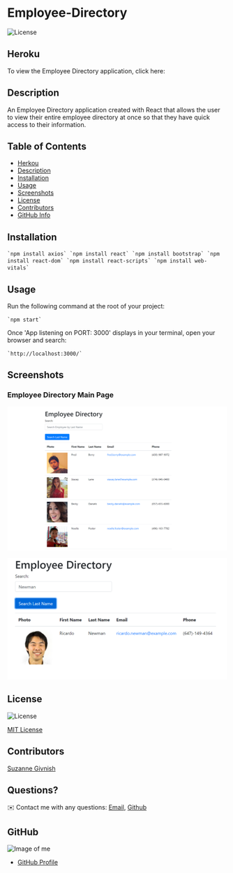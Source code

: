 # Employee-Directory

![License](https://img.shields.io/badge/License-mit-blue.svg "License Badge")

## Heroku 
To view the Employee Directory application, click here:

## Description

An Employee Directory application created with React that allows the user to view their entire employee directory at once so that they have quick access to their information.

## Table of Contents
- [Herkou](#Heroku)
- [Description](#Description)
- [Installation](#Installation)
- [Usage](#Usage)
- [Screenshots](#Screenshots)
- [License](#License)
- [Contributors](#Contributors)
- [GitHub Info](#GitHub) 

## Installation
    `npm install axios` `npm install react` `npm install bootstrap` `npm install react-dom` `npm install react-scripts` `npm install web-vitals`

## Usage
Run the following command at the root of your project:

    `npm start`

Once 'App listening on PORT: 3000' displays in your terminal, open your browser and search:

    `http://localhost:3000/`

## Screenshots

### Employee Directory Main Page

![Employee-Directory-Main](https://github.com/suzygiv/Employee-Directory/blob/main/public/Assets/Employee-Directory-Main.PNG)

![Filter-Last-Name](https://github.com/suzygiv/Employee-Directory/blob/main/public/Assets/Filter-Last-Name.PNG)

## License
![License](https://img.shields.io/badge/License-mit-blue.svg "License Badge")

[MIT License](http://opensource.org/licenses/mit-license.php)

## Contributors
[Suzanne Givnish](https://github.com/suzygiv)

## Questions?
✉️ Contact me with any questions: [Email](suzannegivnish@gmail.com), [Github](https://github.com/suzygiv)

## GitHub
![Image of me](https://avatars0.githubusercontent.com/u/69487481?v=4)
- [GitHub Profile](https://github.com/suzygiv)
